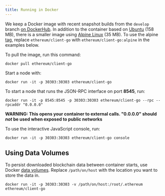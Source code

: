 ```yaml
---
title: Running in Docker
---
```


We keep a Docker image with recent snapshot builds from the `develop` branch [on DockerHub](https://hub.docker.com/r/ethereum/client-go/). In addition to the container based on [Ubuntu](http://www.ubuntu.com) (158 MB), there is a smaller image using [Alpine Linux](https://alpinelinux.org) (35 MB). To use the alpine [tag](https://hub.docker.com/r/ethereum/client-go/tags), replace `ethereum/client-go` with `ethereum/client-go:alpine` in the examples below.

To pull the image, run this command:

```shell
docker pull ethereum/client-go
```

Start a node with:

```shell
docker run -it -p 30303:30303 ethereum/client-go
```

To start a node that runs the JSON-RPC interface on port **8545**, run:

```shell
docker run -it -p 8545:8545 -p 30303:30303 ethereum/client-go --rpc --rpcaddr "0.0.0.0"
```
**WARNING: This opens your container to external calls. "0.0.0.0" should _not_ be used when exposed to public networks**

To use the interactive JavaScript console, run:

```shell
docker run -it -p 30303:30303 ethereum/client-go console
```

## Using Data Volumes

To persist downloaded blockchain data between container starts, use Docker [data volumes](https://docs.docker.com/engine/tutorials/dockervolumes/#/mount-a-host-directory-as-a-data-volume). Replace `/path/on/host` with the location you want to store the data in.

    docker run -it -p 30303:30303 -v /path/on/host:/root/.ethereum ethereum/client-go

